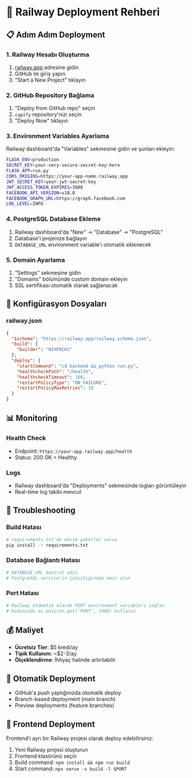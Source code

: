 # 🚀 Railway Deployment Rehberi

## 📋 Adım Adım Deployment

### 1. **Railway Hesabı Oluşturma**
1. [railway.app](https://railway.app) adresine gidin
2. GitHub ile giriş yapın
3. "Start a New Project" tıklayın

### 2. **GitHub Repository Bağlama**
1. "Deploy from GitHub repo" seçin
2. `capify` repository'nizi seçin
3. "Deploy Now" tıklayın

### 3. **Environment Variables Ayarlama**
Railway dashboard'da "Variables" sekmesine gidin ve şunları ekleyin:

```bash
FLASK_ENV=production
SECRET_KEY=your-very-secure-secret-key-here
FLASK_APP=run.py
CORS_ORIGINS=https://your-app-name.railway.app
JWT_SECRET_KEY=your-jwt-secret-key
JWT_ACCESS_TOKEN_EXPIRES=3600
FACEBOOK_API_VERSION=v18.0
FACEBOOK_GRAPH_URL=https://graph.facebook.com
LOG_LEVEL=INFO
```

### 4. **PostgreSQL Database Ekleme**
1. Railway dashboard'da "New" → "Database" → "PostgreSQL"
2. Database'i projenize bağlayın
3. `DATABASE_URL` environment variable'ı otomatik eklenecek

### 5. **Domain Ayarlama**
1. "Settings" sekmesine gidin
2. "Domains" bölümünde custom domain ekleyin
3. SSL sertifikası otomatik olarak sağlanacak

## 🔧 Konfigürasyon Dosyaları

### railway.json
```json
{
  "$schema": "https://railway.app/railway.schema.json",
  "build": {
    "builder": "NIXPACKS"
  },
  "deploy": {
    "startCommand": "cd backend && python run.py",
    "healthcheckPath": "/health",
    "healthcheckTimeout": 100,
    "restartPolicyType": "ON_FAILURE",
    "restartPolicyMaxRetries": 10
  }
}
```

## 📊 Monitoring

### Health Check
- Endpoint: `https://your-app.railway.app/health`
- Status: 200 OK = Healthy

### Logs
- Railway dashboard'da "Deployments" sekmesinde logları görüntüleyin
- Real-time log takibi mevcut

## 🚨 Troubleshooting

### Build Hatası
```bash
# requirements.txt'de eksik paketler varsa
pip install -r requirements.txt
```

### Database Bağlantı Hatası
```bash
# DATABASE_URL kontrol edin
# PostgreSQL service'in çalıştığından emin olun
```

### Port Hatası
```bash
# Railway otomatik olarak PORT environment variable'ı sağlar
# Kodunuzda os.environ.get('PORT', 5000) kullanın
```

## 💰 Maliyet
- **Ücretsiz Tier**: $5 kredi/ay
- **Tipik Kullanım**: ~$2-3/ay
- **Ölçeklendirme**: İhtiyaç halinde artırılabilir

## 🔄 Otomatik Deployment
- GitHub'a push yaptığınızda otomatik deploy
- Branch-based deployment (main branch)
- Preview deployments (feature branches)

## 📱 Frontend Deployment
Frontend'i ayrı bir Railway projesi olarak deploy edebilirsiniz:

1. Yeni Railway projesi oluşturun
2. Frontend klasörünü seçin
3. Build command: `npm install && npm run build`
4. Start command: `npx serve -s build -l $PORT` 